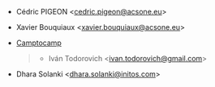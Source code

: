 - Cédric PIGEON \<<cedric.pigeon@acsone.eu>\>

- Xavier Bouquiaux \<<xavier.bouquiaux@acsone.eu>\>

- [Camptocamp](https://www.camptocamp.com)

  > - Iván Todorovich \<<ivan.todorovich@gmail.com>\>

- Dhara Solanki \<<dhara.solanki@initos.com>\>

